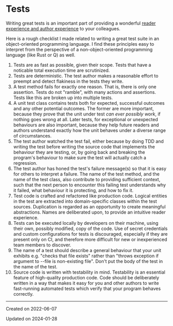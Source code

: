 # Tests

Writing great tests is an important part of providing a wonderful [reader experience and author experience](/writing/reader-experience) to your colleagues.

Here is a rough checklist I made related to writing a great test suite in an object-oriented programming language. I find these principles easy to interpret from the perspective of a non-object-oriented programming language (like Rust or Q) as well.

1. Tests are as fast as possible, given their scope. Tests that have a noticable total execution time are scrutinized.
2. Tests are deterministic. The test author makes a reasonable effort to preempt and detect flakiness in the tests they write.
3. A test method fails for exactly one reason. That is, there is only one assertion. Tests do not "ramble", with many actions and assertions. Tests like this are broken up into multiple tests.
4. A unit test class contains tests both for expected, successful outcomes and any other potential outcomes. The former are more important, because they prove that the unit under test *can ever possibly work*, if nothing goes wrong at all. Later tests, for exceptional or unexpected behaviours are also important, because they help future readers and authors understand exactly how the unit behaves under a diverse range of circumstances.
5. The test author watched the test fail, either because by doing TDD and writing the test before writing the source code that implements the behaviour they are testing, or, by going back and breaking the program's behaviour to make sure the test will actually catch a regression.
6. The test author has honed the test's failure message(s) so that it is easy for others to interpret a failure. The name of the test method, and the name of the test class, also contribute to providing sufficient context, such that the next person to encounter this failing test understands why it failed, what behaviour it is protecting, and how to fix it.
7. Test code is crafted and refactored like production code. Logical entities in the test are extracted into domain-specific classes within the test sources. Duplication is regarded as an opportunity to create meaningful abstractions. Names are deliberated upon, to provide an intuitive reader experience.
8. Tests can be executed locally by developers on their machine, using their own, possibly modified, copy of the code. Use of secret credentials and custom configurations for tests is discouraged, especially if they are present only on CI, and therefore more difficult for new or inexperienced team members to discover.
9. The name of a test should describe a general behaviour that your unit exhibits e.g. "checks that file exists" rather than "throws exception if argument to --file is non-existing file". Don't put the body of the test in the name of the test.
10. Source code is written with testability in mind. Testability is an essential feature of high-quality production code. Code should be deliberately written in a way that makes it easy for you and other authors to write fast-running automated tests which verify that your program behaves correctly.

---
Created on 2022-06-07

Updated on 2024-01-28